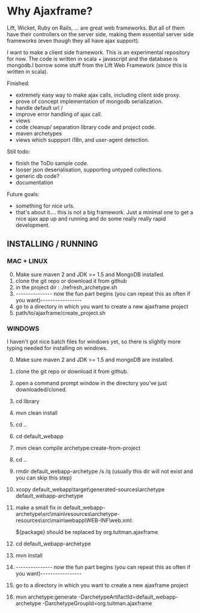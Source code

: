 # Why Ajaxframe?

Lift, Wicket, Ruby on Rails, ... are great web frameworks. But all of them have their controllers on the server side, making them essential server side frameworks (even though they all have ajax support).

I want to make a client side framework. This is an experimental repository for now. The code is written in scala + javascript and the database is mongodb.I borrow some stuff from the Lift Web Framework (since this is written in scala). 

Finished:

* extremely easy way to make ajax calls, including client side proxy.
* prove of concept implementation of mongodb serialization.
* handle default url /
* improve error handling of ajax call.
* views
* code cleanup/ separation library code and project code.
* maven archetypes
* views which suppport i18n, and user-agent detection.


Still todo:

* finish the ToDo sample code.
* looser json deserialisation, supporting untyped collections.
* generic db code?
* documentation
 
Future goals:
* something for nice urls.
* that's about it.... this is not a big framework. Just a minimal one to get a nice ajax app up and running and do some really really rapid development.


## INSTALLING / RUNNING


### MAC + LINUX


0. Make sure maven 2 and JDK >= 1.5 and MongoDB installed.
1. clone the git repo or download it from github
2. in the project dir : ./refresh_archetype.sh
3. --------------- now the fun part begins (you can repeat this as often if you want)----------------- 
4. go to a directory in which you want to create a new ajaxframe project
5. path/to/ajaxframe/create_project.sh 

### WINDOWS

I haven't got nice batch files for windows yet, so there is slightly more typing needed for installing on windows.

0. Make sure maven 2 and JDK >= 1.5 and mongoDB are installed.
1. clone the git repo or download it from github.
2. open a command prompt window in the directory you've just downloaded/cloned.
3. cd library
4. mvn clean install
5. cd ..
6. cd default_webapp
7. mvn clean compile archetype:create-from-project 
8. cd ..
9. rmdir default_webapp-archetype /s /q (usually this dir will not exist and you can skip this step)
10. xcopy default_webapp\target\generated-sources\archetype default_webapp-archetype
11. make a small fix in default_webapp-archetype\src\main\resources\archetype-resources\src\main\webapp\WEB-INF\web.xml: 

    ${package} should be replaced by org.tuitman.ajaxframe

12. cd default_webapp-archetype
13. mvn install
14. --------------- now the fun part begins (you can repeat this as often if you want)----------------- 
15. go to a directory in which you want to create a new ajaxframe project
16. mvn archetype:generate -DarchetypeArtifactId=default_webapp-archetype -DarchetypeGroupId=org.tuitman.ajaxframe 
